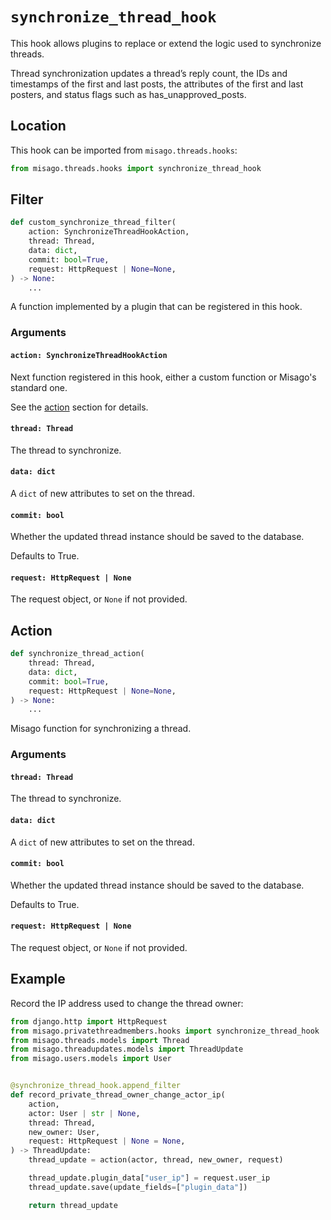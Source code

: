 # `synchronize_thread_hook`

This hook allows plugins to replace or extend the logic used to synchronize threads.

Thread synchronization updates a thread’s reply count, the IDs and timestamps of the first and last posts, the attributes of the first and last posters, and status flags such as has_unapproved_posts.


## Location

This hook can be imported from `misago.threads.hooks`:

```python
from misago.threads.hooks import synchronize_thread_hook
```


## Filter

```python
def custom_synchronize_thread_filter(
    action: SynchronizeThreadHookAction,
    thread: Thread,
    data: dict,
    commit: bool=True,
    request: HttpRequest | None=None,
) -> None:
    ...
```

A function implemented by a plugin that can be registered in this hook.


### Arguments

#### `action: SynchronizeThreadHookAction`

Next function registered in this hook, either a custom function or Misago's standard one.

See the [action](#action) section for details.


#### `thread: Thread`

The thread to synchronize.


#### `data: dict`

A `dict` of new attributes to set on the thread.


#### `commit: bool`

Whether the updated thread instance should be saved to the database.

Defaults to True.


#### `request: HttpRequest | None`

The request object, or `None` if not provided.


## Action

```python
def synchronize_thread_action(
    thread: Thread,
    data: dict,
    commit: bool=True,
    request: HttpRequest | None=None,
) -> None:
    ...
```

Misago function for synchronizing a thread.


### Arguments

#### `thread: Thread`

The thread to synchronize.


#### `data: dict`

A `dict` of new attributes to set on the thread.


#### `commit: bool`

Whether the updated thread instance should be saved to the database.

Defaults to True.


#### `request: HttpRequest | None`

The request object, or `None` if not provided.


## Example

Record the IP address used to change the thread owner:

```python
from django.http import HttpRequest
from misago.privatethreadmembers.hooks import synchronize_thread_hook
from misago.threads.models import Thread
from misago.threadupdates.models import ThreadUpdate
from misago.users.models import User


@synchronize_thread_hook.append_filter
def record_private_thread_owner_change_actor_ip(
    action,
    actor: User | str | None,
    thread: Thread,
    new_owner: User,
    request: HttpRequest | None = None,
) -> ThreadUpdate:
    thread_update = action(actor, thread, new_owner, request)

    thread_update.plugin_data["user_ip"] = request.user_ip
    thread_update.save(update_fields=["plugin_data"])

    return thread_update
```